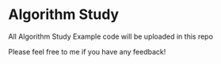 <h1>Algorithm Study</h1>

<p>

All Algorithm Study Example code will be uploaded in this repo <br>

Please feel free to me if you have any feedback! 
</p>
